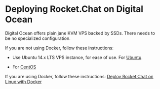 # Deploying Rocket.Chat on Digital Ocean

Digital Ocean offers plain jane KVM VPS backed by SSDs.  There needs to be no specialized configuration.

If you are not using Docker, follow these instructions: 

- Use Ubuntu 14.x LTS VPS instance, for ease of use. For [Ubuntu](installing-and-updating-2-deployment-options-ubuntu).

- For [CentOS](installing-and-updating-2-deployment-options-centos-7)

If you are using Docker, follow these instructions: [Deploy Rocket.Chat on Linux with Docker](installing-and-updating-3-using-docker-docker-nginx-ssl-hubot)
